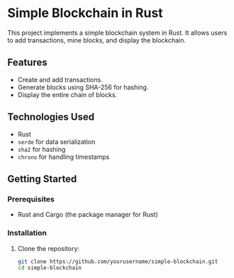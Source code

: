 # Simple Blockchain in Rust

This project implements a simple blockchain system in Rust. It allows users to add transactions, mine blocks, and display the blockchain.

## Features

- Create and add transactions.
- Generate blocks using SHA-256 for hashing.
- Display the entire chain of blocks.

## Technologies Used

- Rust
- `serde` for data serialization
- `sha2` for hashing
- `chrono` for handling timestamps

## Getting Started

### Prerequisites

- Rust and Cargo (the package manager for Rust)

### Installation

1. Clone the repository:
   ```bash
   git clone https://github.com/yourusername/simple-blockchain.git
   cd simple-blockchain
